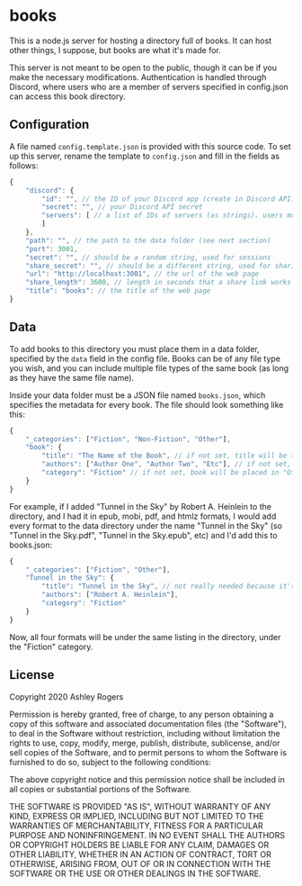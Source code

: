 # books

This is a node.js server for hosting a directory full of books. It can host other things, I suppose, but books are what it's made for.

This server is not meant to be open to the public, though it can be if you make the necessary modifications. Authentication is handled through Discord, where users who are a member of servers specified in config.json can access this book directory.

## Configuration

A file named `config.template.json` is provided with this source code. To set up this server, rename the template to `config.json` and fill in the fields as follows:
```js
{
    "discord": {
        "id": "", // the ID of your Discord app (create in Discord API)
        "secret": "", // your Discord API secret
        "servers": [ // a list of IDs of servers (as strings). users must be in one of these to access books
        ]
    },
    "path": "", // the path to the data folder (see next section)
    "port": 3001,
    "secret": "", // should be a random string, used for sessions
    "share_secret": "", // should be a different string, used for sharing
    "url": "http://localhost:3001", // the url of the web page
    "share_length": 3600, // length in seconds that a share link works for
    "title": "books": // the title of the web page
}
```

## Data

To add books to this directory you must place them in a data folder, specified by the `data` field in the config file. Books can be of any file type you wish, and you can include multiple file types of the same book (as long as they have the same file name).

Inside your data folder must be a JSON file named `books.json`, which specifies the metadata for every book. The file should look something like this:
```js
{
    "_categories": ["Fiction", "Non-Fiction", "Other"],
    "book": {
        "title": "The Name of the Book", // if not set, title will be the filename of the book
        "authors": ["Author One", "Author Two", "Etc"], // if not set, book will have no authors
        "category": "Fiction" // if not set, book will be placed in "Other"
    }
}
```

For example, if I added "Tunnel in the Sky" by Robert A. Heinlein to the directory, and I had it in epub, mobi, pdf, and htmlz formats, I would add every format to the data directory under the name "Tunnel in the Sky" (so "Tunnel in the Sky.pdf", "Tunnel in the Sky.epub", etc) and I'd add this to books.json:
```js
{
    "_categories": ["Fiction", "Other"],
    "Tunnel in the Sky": {
        "title": "Tunnel in the Sky", // not really needed because it's the same as the filename
        "authors": ["Robert A. Heinlein"],
        "category": "Fiction"
    }
}
```

Now, all four formats will be under the same listing in the directory, under the "Fiction" category.

## License
Copyright 2020 Ashley Rogers

Permission is hereby granted, free of charge, to any person obtaining a copy of this software and associated documentation files (the "Software"), to deal in the Software without restriction, including without limitation the rights to use, copy, modify, merge, publish, distribute, sublicense, and/or sell copies of the Software, and to permit persons to whom the Software is furnished to do so, subject to the following conditions:

The above copyright notice and this permission notice shall be included in all copies or substantial portions of the Software.

THE SOFTWARE IS PROVIDED "AS IS", WITHOUT WARRANTY OF ANY KIND, EXPRESS OR IMPLIED, INCLUDING BUT NOT LIMITED TO THE WARRANTIES OF MERCHANTABILITY, FITNESS FOR A PARTICULAR PURPOSE AND NONINFRINGEMENT. IN NO EVENT SHALL THE AUTHORS OR COPYRIGHT HOLDERS BE LIABLE FOR ANY CLAIM, DAMAGES OR OTHER LIABILITY, WHETHER IN AN ACTION OF CONTRACT, TORT OR OTHERWISE, ARISING FROM, OUT OF OR IN CONNECTION WITH THE SOFTWARE OR THE USE OR OTHER DEALINGS IN THE SOFTWARE.
